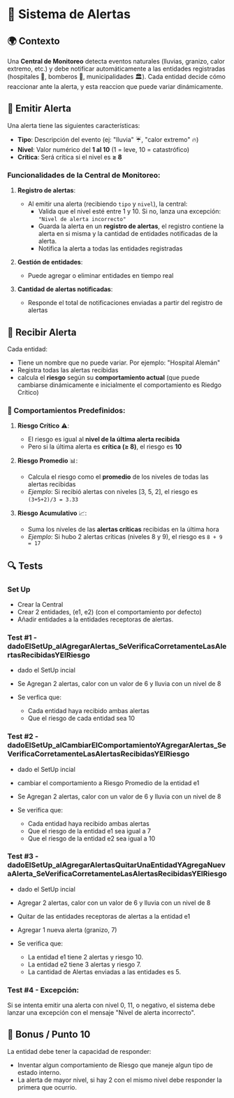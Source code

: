 # 🚨 Sistema de Alertas

## 🌍 Contexto

Una **Central de Monitoreo** detecta eventos naturales (lluvias, granizo, calor extremo, etc.) y debe notificar automáticamente a las entidades registradas (hospitales 🏥, bomberos 🚒, municipalidades 🏛️). Cada entidad decide cómo reaccionar ante la alerta, y esta reaccion que puede variar dinámicamente.

## 📢 Emitir Alerta

Una alerta tiene las siguientes características:

- **Tipo**: Descripción del evento (ej: "lluvia" ☔, "calor extremo" 🔥)
- **Nivel**: Valor numérico del **1 al 10** (1 = leve, 10 = catastrófico)
- **Crítica**: Será crítica si el nivel es **≥ 8**

### Funcionalidades de la Central de Monitoreo:

1. **Registro de alertas**:

   - Al emitir una alerta (recibiendo `tipo` y `nivel`), la central:
     - Valida que el nivel esté entre 1 y 10. Si no, lanza una excepción: `"Nivel de alerta incorrecto"`
     - Guarda la alerta en un **registro de alertas**, el registro contiene la alerta en si misma y la cantidad de entidades notificadas de la alerta.
     - Notifica la alerta a todas las entidades registradas

2. **Gestión de entidades**:

   - Puede agregar o eliminar entidades en tiempo real

3. **Cantidad de alertas notificadas**:

   - Responde el total de notificaciones enviadas a partir del registro de alertas

## 📩 Recibir Alerta

Cada entidad:

- Tiene un nombre que no puede variar. Por ejemplo: "Hospital Alemán"
- Registra todas las alertas recibidas
- calcula el **riesgo** según su **comportamiento actual** (que puede cambiarse dinámicamente e inicialmente el comportamiento es Riedgo Crítico)

### 🔄 Comportamientos Predefinidos:

1. **Riesgo Crítico** ⚠️:

   - El riesgo es igual al **nivel de la última alerta recibida**
   - Pero si la última alerta es **crítica (≥ 8)**, el riesgo es **10**

2. **Riesgo Promedio** 📊:

   - Calcula el riesgo como el **promedio** de los niveles de todas las alertas recibidas
   - _Ejemplo_: Si recibió alertas con niveles [3, 5, 2], el riesgo es `(3+5+2)/3 = 3.33`

3. **Riesgo Acumulativo** 📈:
   - Suma los niveles de las **alertas críticas** recibidas en la última hora
   - _Ejemplo_: Si hubo 2 alertas críticas (niveles 8 y 9), el riesgo es `8 + 9 = 17`

## 🔍 Tests

### Set Up

- Crear la Central
- Crear 2 entidades, (e1, e2) (con el comportamiento por defecto)
- Añadir entidades a la entidades receptoras de alertas.

### Test #1 - dadoElSetUp_alAgregarAlertas_SeVerificaCorretamenteLasAlertasRecibidasYElRiesgo

- dado el SetUp incial
- Se Agregan 2 alertas, calor con un valor de 6 y lluvia con un nivel de 8
- Se verfica que:

  - Cada entidad haya recibido ambas alertas
  - Que el riesgo de cada entidad sea 10

### Test #2 - dadoElSetUp_alCambiarElComportamientoYAgregarAlertas_SeVerificaCorretamenteLasAlertasRecibidasYElRiesgo

- dado el SetUp incial
- cambiar el comportamiento a Riesgo Promedio de la entidad e1
- Se Agregan 2 alertas, calor con un valor de 6 y lluvia con un nivel de 8
- Se verifica que:

  - Cada entidad haya recibido ambas alertas
  - Que el riesgo de la entidad e1 sea igual a 7
  - Que el riesgo de la entidad e2 sea igual a 10

### Test #3 - dadoElSetUp_alAgregarAlertasQuitarUnaEntidadYAgregaNuevaAlerta_SeVerificaCorretamenteLasAlertasRecibidasYElRiesgo

- dado el SetUp incial
- Agregar 2 alertas, calor con un valor de 6 y lluvia con un nivel de 8
- Quitar de las entidades receptoras de alertas a la entidad e1
- Agregar 1 nueva alerta (granizo, 7)
- Se verifica que:

  - La entidad e1 tiene 2 alertas y riesgo 10.
  - La entidad e2 tiene 3 alertas y riesgo 7.
  - La cantidad de Alertas enviadas a las entidades es 5.

### Test #4 - Excepción:

Si se intenta emitir una alerta con nivel 0, 11, o negativo, el sistema debe lanzar una excepción con el mensaje "Nivel de alerta incorrecto".

## 🎯 Bonus / Punto 10

La entidad debe tener la capacidad de responder:

- Inventar algun comportamiento de Riesgo que maneje algun tipo de estado interno.
- La alerta de mayor nivel, si hay 2 con el mismo nivel debe responder la primera que ocurrio.
